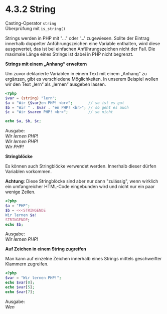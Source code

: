 # 4.3.2 String

Casting-Operator `string`  
Überprüfung mit `is_string()`

Strings werden in PHP mit "..." oder '...' zugewiesen. Sollte der Eintrag innerhalb doppelter Anführungszeichen eine Variable enthalten, wird diese ausgewertet, das ist bei einfachen Anführungszeichen nicht der Fall. Die maximale Länge eines Strings ist dabei in PHP nicht begrenzt.

**Strings mit einem „Anhang“ erweitern**

Um zuvor deklarierte Variablen in einem Text mit einem „Anhang“ zu ergänzen, gibt es verschiedene Möglichkeiten. In unserem Beispiel wollen wir den Text „lern“ als „lernen“ ausgeben lassen.

```php linenums="1"
<?php
$var = (string) "lern";
$a = "Wir {$var}en PHP! <br>";       // so ist es gut
$b = "Wir " . $var . "en PHP! <br>"; // so geht es auch
$c = "Wir $varen PHP! <br>";         // so nicht

echo $a, $b, $c;
```
Ausgabe:<br>
*Wir lernen PHP!*<br>
*Wir lernen PHP!*<br>
*Wir PHP!*<br>

**Stringblöcke**

Es können auch Stringblöcke verwendet werden. Innerhalb dieser dürfen Variablen vorkommen. 

**Achtung**: Diese Stringblöcke sind aber nur dann "zulässig", wenn wirklich ein umfangreicher HTML-Code eingebunden wird und nicht nur ein paar wenige Zeilen.

```php linenums="1"
<?php
$a = "PHP";
$b = <<<STRINGENDE
Wir lernen $a!
STRINGENDE;
echo $b;
```

Ausgabe:<br>
*Wir lernen PHP!*<br>

**Auf Zeichen in einem String zugreifen**

Man kann auf einzelne Zeichen innerhalb eines Strings mittels geschweifter Klammern zugreifen.

```php linenums="1"
<?php
$var = "Wir lernen PHP!";
echo $var[0];
echo $var[5];
echo $var[7];
```

Ausgabe:<br>
*Wen*<br>
